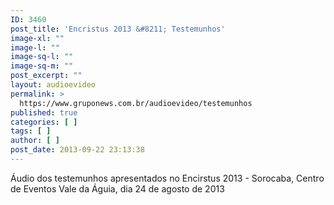 ```yaml
---
ID: 3460
post_title: 'Encristus 2013 &#8211; Testemunhos'
image-xl: ""
image-l: ""
image-sq-l: ""
image-sq-m: ""
post_excerpt: ""
layout: audioevideo
permalink: >
  https://www.gruponews.com.br/audioevideo/testemunhos
published: true
categories: [ ]
tags: [ ]
author: [ ]
post_date: 2013-09-22 23:13:38
---
```

Áudio dos testemunhos apresentados no Encirstus 2013 - Sorocaba, Centro de Eventos Vale da Águia, dia 24 de agosto de 2013